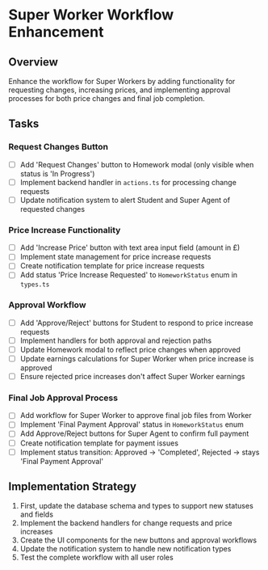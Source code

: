 # Super Worker Workflow Enhancement

## Overview
Enhance the workflow for Super Workers by adding functionality for requesting changes, increasing prices, and implementing approval processes for both price changes and final job completion.

## Tasks

### Request Changes Button
- [ ] Add 'Request Changes' button to Homework modal (only visible when status is 'In Progress')
- [ ] Implement backend handler in `actions.ts` for processing change requests
- [ ] Update notification system to alert Student and Super Agent of requested changes

### Price Increase Functionality
- [ ] Add 'Increase Price' button with text area input field (amount in £)
- [ ] Implement state management for price increase requests
- [ ] Create notification template for price increase requests
- [ ] Add status 'Price Increase Requested' to `HomeworkStatus` enum in `types.ts`

### Approval Workflow
- [ ] Add 'Approve/Reject' buttons for Student to respond to price increase requests
- [ ] Implement handlers for both approval and rejection paths
- [ ] Update Homework modal to reflect price changes when approved
- [ ] Update earnings calculations for Super Worker when price increase is approved
- [ ] Ensure rejected price increases don't affect Super Worker earnings

### Final Job Approval Process
- [ ] Add workflow for Super Worker to approve final job files from Worker
- [ ] Implement 'Final Payment Approval' status in `HomeworkStatus` enum
- [ ] Add Approve/Reject buttons for Super Agent to confirm full payment
- [ ] Create notification template for payment issues
- [ ] Implement status transition: Approved → 'Completed', Rejected → stays 'Final Payment Approval'

## Implementation Strategy

1. First, update the database schema and types to support new statuses and fields
2. Implement the backend handlers for change requests and price increases
3. Create the UI components for the new buttons and approval workflows
4. Update the notification system to handle new notification types
5. Test the complete workflow with all user roles